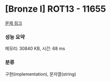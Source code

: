 # [Bronze I] ROT13 - 11655 

[문제 링크](https://www.acmicpc.net/problem/11655) 

### 성능 요약

메모리: 30840 KB, 시간: 68 ms

### 분류

구현(implementation), 문자열(string)

